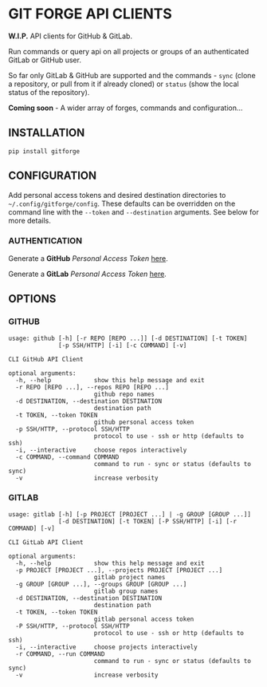 # GIT FORGE API CLIENTS

**W.I.P.** API clients for GitHub & GitLab.

Run commands or query api on all projects or groups of an authenticated GitLab
or GitHub user.

So far only GitLab & GitHub are supported and the commands - `sync` (clone a
repository, or pull from it if already cloned) or `status` (show the local status of
the repository).

**Coming soon** - A wider array of forges, commands and configuration...

## INSTALLATION

`pip install gitforge`

## CONFIGURATION

Add personal access tokens and desired destination directories to
`~/.config/gitforge/config`. These defaults can be overridden on the command
line with the `--token` and `--destination` arguments. See below for more
details.

### AUTHENTICATION

Generate a **GitHub** *Personal Access Token* [here](https://github.com/settings/tokens).

Generate a **GitLab** *Personal Access Token* [here](https://gitlab.com/profile/personal_access_tokens).

## OPTIONS

### GITHUB

``` text
usage: github [-h] [-r REPO [REPO ...]] [-d DESTINATION] [-t TOKEN]
              [-p SSH/HTTP] [-i] [-c COMMAND] [-v]

CLI GitHub API Client

optional arguments:
  -h, --help            show this help message and exit
  -r REPO [REPO ...], --repos REPO [REPO ...]
                        github repo names
  -d DESTINATION, --destination DESTINATION
                        destination path
  -t TOKEN, --token TOKEN
                        github personal access token
  -p SSH/HTTP, --protocol SSH/HTTP
                        protocol to use - ssh or http (defaults to ssh)
  -i, --interactive     choose repos interactively
  -c COMMAND, --command COMMAND
                        command to run - sync or status (defaults to sync)
  -v                    increase verbosity
```

### GITLAB

``` text
usage: gitlab [-h] [-p PROJECT [PROJECT ...] | -g GROUP [GROUP ...]]
              [-d DESTINATION] [-t TOKEN] [-P SSH/HTTP] [-i] [-r COMMAND] [-v]

CLI GitLab API Client

optional arguments:
  -h, --help            show this help message and exit
  -p PROJECT [PROJECT ...], --projects PROJECT [PROJECT ...]
                        gitlab project names
  -g GROUP [GROUP ...], --groups GROUP [GROUP ...]
                        gitlab group names
  -d DESTINATION, --destination DESTINATION
                        destination path
  -t TOKEN, --token TOKEN
                        gitlab personal access token
  -P SSH/HTTP, --protocol SSH/HTTP
                        protocol to use - ssh or http (defaults to ssh)
  -i, --interactive     choose projects interactively
  -r COMMAND, --run COMMAND
                        command to run - sync or status (defaults to sync)
  -v                    increase verbosity
```
